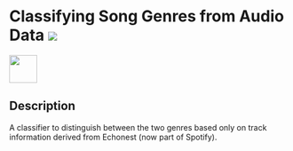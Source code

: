 # Classifying Song Genres from Audio Data [![](https://img.shields.io/badge/Tarandeep-Singh-brightgreen.svg?colorB=ff0000)](https://www.linkedin.com/in/tarandeep-singh-a6871b11b/)

<a href="https://sourcerer.io/tarandeep97"><img src="https://avatars0.githubusercontent.com/u/28994081?v=4" height="50px" width="50px" alt=""/></a><a href="https://sourcerer.io/tarandeep97"><img src="https://img.shields.io/badge/Python-59%20commits-orange.svg" alt=""></a>

## Description
A classifier to distinguish between the two genres based only on track information derived from Echonest (now part of Spotify).
